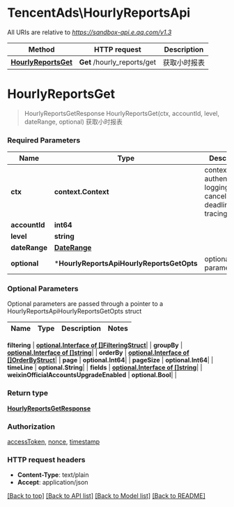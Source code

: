 # TencentAds\HourlyReportsApi

All URIs are relative to *https://sandbox-api.e.qq.com/v1.3*

Method | HTTP request | Description
------------- | ------------- | -------------
[**HourlyReportsGet**](HourlyReportsApi.md#HourlyReportsGet) | **Get** /hourly_reports/get | 获取小时报表


# **HourlyReportsGet**
> HourlyReportsGetResponse HourlyReportsGet(ctx, accountId, level, dateRange, optional)
获取小时报表

### Required Parameters

Name | Type | Description  | Notes
------------- | ------------- | ------------- | -------------
 **ctx** | **context.Context** | context for authentication, logging, cancellation, deadlines, tracing, etc.
  **accountId** | **int64**|  | 
  **level** | **string**|  | 
  **dateRange** | [**DateRange**](DateRange.md)|  | 
 **optional** | ***HourlyReportsApiHourlyReportsGetOpts** | optional parameters | nil if no parameters

### Optional Parameters
Optional parameters are passed through a pointer to a HourlyReportsApiHourlyReportsGetOpts struct

Name | Type | Description  | Notes
------------- | ------------- | ------------- | -------------



 **filtering** | [**optional.Interface of []FilteringStruct**](FilteringStruct.md)|  | 
 **groupBy** | [**optional.Interface of []string**](string.md)|  | 
 **orderBy** | [**optional.Interface of []OrderByStruct**](OrderByStruct.md)|  | 
 **page** | **optional.Int64**|  | 
 **pageSize** | **optional.Int64**|  | 
 **timeLine** | **optional.String**|  | 
 **fields** | [**optional.Interface of []string**](string.md)|  | 
 **weixinOfficialAccountsUpgradeEnabled** | **optional.Bool**|  | 

### Return type

[**HourlyReportsGetResponse**](HourlyReportsGetResponse.md)

### Authorization

[accessToken](../README.md#accessToken), [nonce](../README.md#nonce), [timestamp](../README.md#timestamp)

### HTTP request headers

 - **Content-Type**: text/plain
 - **Accept**: application/json

[[Back to top]](#) [[Back to API list]](../README.md#documentation-for-api-endpoints) [[Back to Model list]](../README.md#documentation-for-models) [[Back to README]](../README.md)

